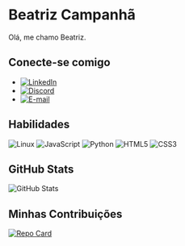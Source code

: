 
# Beatriz Campanhã

Olá, me chamo Beatriz. 

## Conecte-se comigo

- [![LinkedIn](https://img.shields.io/badge/LinkedIn-000?style=for-the-badge&logo=linkedin&logoColor=0E76A8)](https://www.linkedin.com)
- 	[![Discord](https://img.shields.io/badge/Discord-000?style=for-the-badge&logo=discord)](https://https://discord.com/)
-   [![E-mail](https://img.shields.io/badge/-Email-000?style=for-the-badge&logo=microsoft-outlook&logoColor=007BFF)]()


## Habilidades
![Linux](https://img.shields.io/badge/Linux-000?style=for-the-badge&logo=linux&logoColor=FCC624) ![JavaScript](https://img.shields.io/badge/JavaScript-000?style=for-the-badge&logo=javascript) ![Python](https://img.shields.io/badge/Python-000?style=for-the-badge&logo=python) 	![HTML5](https://img.shields.io/badge/HTML5-000?style=for-the-badge&logo=html5) ![CSS3](https://img.shields.io/badge/CSS3-000?style=for-the-badge&logo=css3&logoColor=264CE4)


## GitHub Stats

![GitHub Stats](https://github-readme-stats.vercel.app/api?username=BeatrizMCampanha&theme=transparent&bg_color=000&border_color=30A3DC&show_icons=true&icon_color=30A3DC&title_color=E94D5F&text_color=FF&hide_title=true&hide=stars)

## Minhas Contribuições

[![Repo Card](https://github-readme-stats.vercel.app/api/pin/?username=BeatrizMCampanha&repo=dio-lab-open-source&bg_color=000&border_color=30A3DC&show_icons=true&icon_color=30A3DC&title_color=E94D5F&text_color=FFF)](https://github.com/BeatrizMCampanha/dio-lab-open-source)


